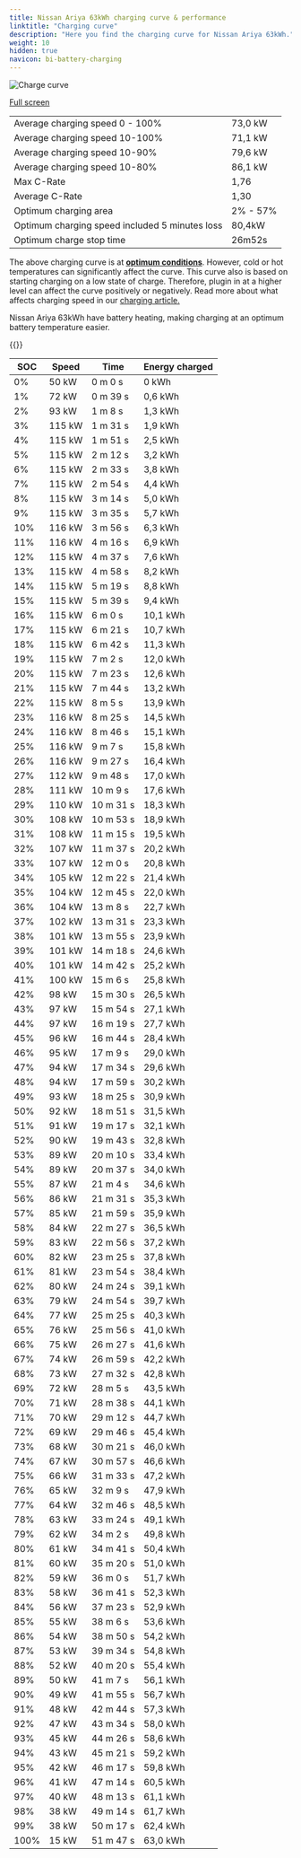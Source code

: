 ```yaml
---
title: Nissan Ariya 63kWh charging curve & performance
linktitle: "Charging curve"
description: "Here you find the charging curve for Nissan Ariya 63kWh."
weight: 10
hidden: true
navicon: bi-battery-charging
---
```

<!-- markdownlint-disable MD033 -->
<img src="../chargingcurve.svg" alt="Charge curve" class="img-fluid">

[Full screen](../chargingcurve.svg)


<table class="table table-striped">
<tbody>
<tr>
<td>Average charging speed 0 - 100%</td><td>73,0 kW</td>
</tr>
<tr>
<td>Average charging speed 10-100%</td><td>71,1 kW</td>
</tr>
<tr>
<td>Average charging speed 10-90%</td><td>79,6 kW</td>
</tr>
<tr>
<td>Average charging speed 10-80%</td><td>86,1 kW</td>
</tr>
<tr>
<td>Max C-Rate</td><td>1,76</td>
</tr>
<tr>
<td>Average C-Rate</td><td>1,30</td>
</tr>
<tr>
<td>Optimum charging area</td><td>2% - 57%</td>
</tr>
<tr>
<td>Optimum charging speed included 5 minutes loss</td><td>80,4kW</td>
</tr>
<tr>
<td>Optimum charge stop time</td><td>26m52s</td>
</tr>
</tbody>
</table>


The above charging curve is at **[optimum conditions](../../../../../technology/battery/charging/#temperature)**. However, cold or hot temperatures can significantly affect the curve. This curve also is based on starting charging on a low state of charge. Therefore, plugin in at a higher level can affect the curve positively or negatively. Read more about what affects charging speed in our [charging article.](../../../../../technology/battery/charging/)


Nissan Ariya 63kWh have battery heating, making charging at an optimum battery temperature easier.


{{<evkxdisplayaddarticle />}}
<table class="table table-striped">
<thead>
<tr><th>SOC</th><th>Speed</th><th>Time</th><th>Energy charged</th></tr>
</thead>
<tbody>
<tr>
<td>0%</td><td>50 kW</td><td> 0 m 0 s </td><td>0 kWh </td>
</tr>
<tr>
<td>1%</td><td>72 kW</td><td> 0 m 39 s </td><td>0,6 kWh </td>
</tr>
<tr>
<td>2%</td><td>93 kW</td><td> 1 m 8 s </td><td>1,3 kWh </td>
</tr>
<tr>
<td>3%</td><td>115 kW</td><td> 1 m 31 s </td><td>1,9 kWh </td>
</tr>
<tr>
<td>4%</td><td>115 kW</td><td> 1 m 51 s </td><td>2,5 kWh </td>
</tr>
<tr>
<td>5%</td><td>115 kW</td><td> 2 m 12 s </td><td>3,2 kWh </td>
</tr>
<tr>
<td>6%</td><td>115 kW</td><td> 2 m 33 s </td><td>3,8 kWh </td>
</tr>
<tr>
<td>7%</td><td>115 kW</td><td> 2 m 54 s </td><td>4,4 kWh </td>
</tr>
<tr>
<td>8%</td><td>115 kW</td><td> 3 m 14 s </td><td>5,0 kWh </td>
</tr>
<tr>
<td>9%</td><td>115 kW</td><td> 3 m 35 s </td><td>5,7 kWh </td>
</tr>
<tr>
<td>10%</td><td>116 kW</td><td> 3 m 56 s </td><td>6,3 kWh </td>
</tr>
<tr>
<td>11%</td><td>116 kW</td><td> 4 m 16 s </td><td>6,9 kWh </td>
</tr>
<tr>
<td>12%</td><td>115 kW</td><td> 4 m 37 s </td><td>7,6 kWh </td>
</tr>
<tr>
<td>13%</td><td>115 kW</td><td> 4 m 58 s </td><td>8,2 kWh </td>
</tr>
<tr>
<td>14%</td><td>115 kW</td><td> 5 m 19 s </td><td>8,8 kWh </td>
</tr>
<tr>
<td>15%</td><td>115 kW</td><td> 5 m 39 s </td><td>9,4 kWh </td>
</tr>
<tr>
<td>16%</td><td>115 kW</td><td> 6 m 0 s </td><td>10,1 kWh </td>
</tr>
<tr>
<td>17%</td><td>115 kW</td><td> 6 m 21 s </td><td>10,7 kWh </td>
</tr>
<tr>
<td>18%</td><td>115 kW</td><td> 6 m 42 s </td><td>11,3 kWh </td>
</tr>
<tr>
<td>19%</td><td>115 kW</td><td> 7 m 2 s </td><td>12,0 kWh </td>
</tr>
<tr>
<td>20%</td><td>115 kW</td><td> 7 m 23 s </td><td>12,6 kWh </td>
</tr>
<tr>
<td>21%</td><td>115 kW</td><td> 7 m 44 s </td><td>13,2 kWh </td>
</tr>
<tr>
<td>22%</td><td>115 kW</td><td> 8 m 5 s </td><td>13,9 kWh </td>
</tr>
<tr>
<td>23%</td><td>116 kW</td><td> 8 m 25 s </td><td>14,5 kWh </td>
</tr>
<tr>
<td>24%</td><td>116 kW</td><td> 8 m 46 s </td><td>15,1 kWh </td>
</tr>
<tr>
<td>25%</td><td>116 kW</td><td> 9 m 7 s </td><td>15,8 kWh </td>
</tr>
<tr>
<td>26%</td><td>116 kW</td><td> 9 m 27 s </td><td>16,4 kWh </td>
</tr>
<tr>
<td>27%</td><td>112 kW</td><td> 9 m 48 s </td><td>17,0 kWh </td>
</tr>
<tr>
<td>28%</td><td>111 kW</td><td> 10 m 9 s </td><td>17,6 kWh </td>
</tr>
<tr>
<td>29%</td><td>110 kW</td><td> 10 m 31 s </td><td>18,3 kWh </td>
</tr>
<tr>
<td>30%</td><td>108 kW</td><td> 10 m 53 s </td><td>18,9 kWh </td>
</tr>
<tr>
<td>31%</td><td>108 kW</td><td> 11 m 15 s </td><td>19,5 kWh </td>
</tr>
<tr>
<td>32%</td><td>107 kW</td><td> 11 m 37 s </td><td>20,2 kWh </td>
</tr>
<tr>
<td>33%</td><td>107 kW</td><td> 12 m 0 s </td><td>20,8 kWh </td>
</tr>
<tr>
<td>34%</td><td>105 kW</td><td> 12 m 22 s </td><td>21,4 kWh </td>
</tr>
<tr>
<td>35%</td><td>104 kW</td><td> 12 m 45 s </td><td>22,0 kWh </td>
</tr>
<tr>
<td>36%</td><td>104 kW</td><td> 13 m 8 s </td><td>22,7 kWh </td>
</tr>
<tr>
<td>37%</td><td>102 kW</td><td> 13 m 31 s </td><td>23,3 kWh </td>
</tr>
<tr>
<td>38%</td><td>101 kW</td><td> 13 m 55 s </td><td>23,9 kWh </td>
</tr>
<tr>
<td>39%</td><td>101 kW</td><td> 14 m 18 s </td><td>24,6 kWh </td>
</tr>
<tr>
<td>40%</td><td>101 kW</td><td> 14 m 42 s </td><td>25,2 kWh </td>
</tr>
<tr>
<td>41%</td><td>100 kW</td><td> 15 m 6 s </td><td>25,8 kWh </td>
</tr>
<tr>
<td>42%</td><td>98 kW</td><td> 15 m 30 s </td><td>26,5 kWh </td>
</tr>
<tr>
<td>43%</td><td>97 kW</td><td> 15 m 54 s </td><td>27,1 kWh </td>
</tr>
<tr>
<td>44%</td><td>97 kW</td><td> 16 m 19 s </td><td>27,7 kWh </td>
</tr>
<tr>
<td>45%</td><td>96 kW</td><td> 16 m 44 s </td><td>28,4 kWh </td>
</tr>
<tr>
<td>46%</td><td>95 kW</td><td> 17 m 9 s </td><td>29,0 kWh </td>
</tr>
<tr>
<td>47%</td><td>94 kW</td><td> 17 m 34 s </td><td>29,6 kWh </td>
</tr>
<tr>
<td>48%</td><td>94 kW</td><td> 17 m 59 s </td><td>30,2 kWh </td>
</tr>
<tr>
<td>49%</td><td>93 kW</td><td> 18 m 25 s </td><td>30,9 kWh </td>
</tr>
<tr>
<td>50%</td><td>92 kW</td><td> 18 m 51 s </td><td>31,5 kWh </td>
</tr>
<tr>
<td>51%</td><td>91 kW</td><td> 19 m 17 s </td><td>32,1 kWh </td>
</tr>
<tr>
<td>52%</td><td>90 kW</td><td> 19 m 43 s </td><td>32,8 kWh </td>
</tr>
<tr>
<td>53%</td><td>89 kW</td><td> 20 m 10 s </td><td>33,4 kWh </td>
</tr>
<tr>
<td>54%</td><td>89 kW</td><td> 20 m 37 s </td><td>34,0 kWh </td>
</tr>
<tr>
<td>55%</td><td>87 kW</td><td> 21 m 4 s </td><td>34,6 kWh </td>
</tr>
<tr>
<td>56%</td><td>86 kW</td><td> 21 m 31 s </td><td>35,3 kWh </td>
</tr>
<tr>
<td>57%</td><td>85 kW</td><td> 21 m 59 s </td><td>35,9 kWh </td>
</tr>
<tr>
<td>58%</td><td>84 kW</td><td> 22 m 27 s </td><td>36,5 kWh </td>
</tr>
<tr>
<td>59%</td><td>83 kW</td><td> 22 m 56 s </td><td>37,2 kWh </td>
</tr>
<tr>
<td>60%</td><td>82 kW</td><td> 23 m 25 s </td><td>37,8 kWh </td>
</tr>
<tr>
<td>61%</td><td>81 kW</td><td> 23 m 54 s </td><td>38,4 kWh </td>
</tr>
<tr>
<td>62%</td><td>80 kW</td><td> 24 m 24 s </td><td>39,1 kWh </td>
</tr>
<tr>
<td>63%</td><td>79 kW</td><td> 24 m 54 s </td><td>39,7 kWh </td>
</tr>
<tr>
<td>64%</td><td>77 kW</td><td> 25 m 25 s </td><td>40,3 kWh </td>
</tr>
<tr>
<td>65%</td><td>76 kW</td><td> 25 m 56 s </td><td>41,0 kWh </td>
</tr>
<tr>
<td>66%</td><td>75 kW</td><td> 26 m 27 s </td><td>41,6 kWh </td>
</tr>
<tr>
<td>67%</td><td>74 kW</td><td> 26 m 59 s </td><td>42,2 kWh </td>
</tr>
<tr>
<td>68%</td><td>73 kW</td><td> 27 m 32 s </td><td>42,8 kWh </td>
</tr>
<tr>
<td>69%</td><td>72 kW</td><td> 28 m 5 s </td><td>43,5 kWh </td>
</tr>
<tr>
<td>70%</td><td>71 kW</td><td> 28 m 38 s </td><td>44,1 kWh </td>
</tr>
<tr>
<td>71%</td><td>70 kW</td><td> 29 m 12 s </td><td>44,7 kWh </td>
</tr>
<tr>
<td>72%</td><td>69 kW</td><td> 29 m 46 s </td><td>45,4 kWh </td>
</tr>
<tr>
<td>73%</td><td>68 kW</td><td> 30 m 21 s </td><td>46,0 kWh </td>
</tr>
<tr>
<td>74%</td><td>67 kW</td><td> 30 m 57 s </td><td>46,6 kWh </td>
</tr>
<tr>
<td>75%</td><td>66 kW</td><td> 31 m 33 s </td><td>47,2 kWh </td>
</tr>
<tr>
<td>76%</td><td>65 kW</td><td> 32 m 9 s </td><td>47,9 kWh </td>
</tr>
<tr>
<td>77%</td><td>64 kW</td><td> 32 m 46 s </td><td>48,5 kWh </td>
</tr>
<tr>
<td>78%</td><td>63 kW</td><td> 33 m 24 s </td><td>49,1 kWh </td>
</tr>
<tr>
<td>79%</td><td>62 kW</td><td> 34 m 2 s </td><td>49,8 kWh </td>
</tr>
<tr>
<td>80%</td><td>61 kW</td><td> 34 m 41 s </td><td>50,4 kWh </td>
</tr>
<tr>
<td>81%</td><td>60 kW</td><td> 35 m 20 s </td><td>51,0 kWh </td>
</tr>
<tr>
<td>82%</td><td>59 kW</td><td> 36 m 0 s </td><td>51,7 kWh </td>
</tr>
<tr>
<td>83%</td><td>58 kW</td><td> 36 m 41 s </td><td>52,3 kWh </td>
</tr>
<tr>
<td>84%</td><td>56 kW</td><td> 37 m 23 s </td><td>52,9 kWh </td>
</tr>
<tr>
<td>85%</td><td>55 kW</td><td> 38 m 6 s </td><td>53,6 kWh </td>
</tr>
<tr>
<td>86%</td><td>54 kW</td><td> 38 m 50 s </td><td>54,2 kWh </td>
</tr>
<tr>
<td>87%</td><td>53 kW</td><td> 39 m 34 s </td><td>54,8 kWh </td>
</tr>
<tr>
<td>88%</td><td>52 kW</td><td> 40 m 20 s </td><td>55,4 kWh </td>
</tr>
<tr>
<td>89%</td><td>50 kW</td><td> 41 m 7 s </td><td>56,1 kWh </td>
</tr>
<tr>
<td>90%</td><td>49 kW</td><td> 41 m 55 s </td><td>56,7 kWh </td>
</tr>
<tr>
<td>91%</td><td>48 kW</td><td> 42 m 44 s </td><td>57,3 kWh </td>
</tr>
<tr>
<td>92%</td><td>47 kW</td><td> 43 m 34 s </td><td>58,0 kWh </td>
</tr>
<tr>
<td>93%</td><td>45 kW</td><td> 44 m 26 s </td><td>58,6 kWh </td>
</tr>
<tr>
<td>94%</td><td>43 kW</td><td> 45 m 21 s </td><td>59,2 kWh </td>
</tr>
<tr>
<td>95%</td><td>42 kW</td><td> 46 m 17 s </td><td>59,8 kWh </td>
</tr>
<tr>
<td>96%</td><td>41 kW</td><td> 47 m 14 s </td><td>60,5 kWh </td>
</tr>
<tr>
<td>97%</td><td>40 kW</td><td> 48 m 13 s </td><td>61,1 kWh </td>
</tr>
<tr>
<td>98%</td><td>38 kW</td><td> 49 m 14 s </td><td>61,7 kWh </td>
</tr>
<tr>
<td>99%</td><td>38 kW</td><td> 50 m 17 s </td><td>62,4 kWh </td>
</tr>
<tr>
<td>100%</td><td>15 kW</td><td> 51 m 47 s </td><td>63,0 kWh </td>
</tr>
</tbody>
</table>

